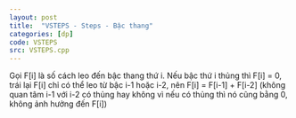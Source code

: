 ```yaml
---
layout: post
title:  "VSTEPS - Steps - Bậc thang"
categories: [dp]
code: VSTEPS
src: VSTEPS.cpp
---
```


Gọi F[i] là số cách leo đến bậc thang thứ i. Nếu bậc thứ i thủng thì F[i] = 0, trái lại F[i] chỉ có thể leo từ bậc i-1 hoặc i-2, nên F[i] = F[i-1] + F[i-2] (không quan tâm i-1 với i-2 có thủng hay không vì nếu có thủng thì nó cũng bằng 0, không ảnh hưởng đến F[i])
